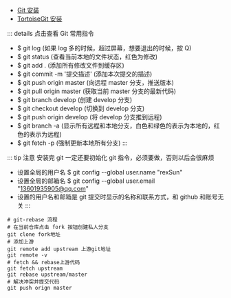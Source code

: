 - [Git 安装](https://git-scm.com/downloads 'Git 官网下载')
- [TortoiseGit 安装](https://tortoisegit.org/download/ 'TortoiseGit 下载')

::: details 点击查看 Git 常用指令

- \$ git log (如果 log 多的时候，超过屏幕，想要退出的时候，按 Q)
- \$ git status (查看当前本地的文件状态，红色为修改)
- \$ git add . (添加所有修改文件到缓存区)
- \$ git commit -m '提交描述' (添加本次提交的描述)
- \$ git push origin master (向远程 master 分支，推送版本)
- \$ git pull origin master (获取当前 master 分支的最新代码)
- \$ git branch develop (创建 develop 分支)
- \$ git checkout develop (切换到 develop 分支)
- \$ git push origin develop (将 develop 分支推到远程)
- \$ git branch -a (显示所有远程和本地分支，白色和绿色的表示为本地的，红色的表示为远程)
- \$ git fetch -p (强制更新本地所有分支)
  :::

::: tip 注意
安装完 git 一定还要初始化 git 指令，必须要做，否则以后会很麻烦

- 设置全局的用户名 \$ git config --global user.name "rexSun"
- 设置全局的邮箱名 \$ git config --global user.email "13601935905@qq.com"
- 设置的用户名和邮箱是 git 提交时显示的名称和联系方式，和 github 和账号无关
  :::

```git
# git-rebase 流程
# 在当前仓库点击 fork 按钮创建私人分支
git clone fork地址
# 添加上游
git remote add upstream 上游git地址
git remote -v
# fetch && rebase上游代码
git fetch upstream
git rebase upstream/master
# 解决冲突并提交代码
git push orign master
```
